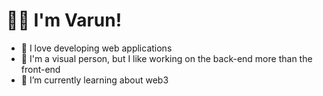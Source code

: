 # &#128075;&#127997; I'm Varun!

- &#128154; I love developing web applications
- 🤔 I'm a visual person, but I like working on the back-end more than the front-end
- 🌱 I’m currently learning about web3
